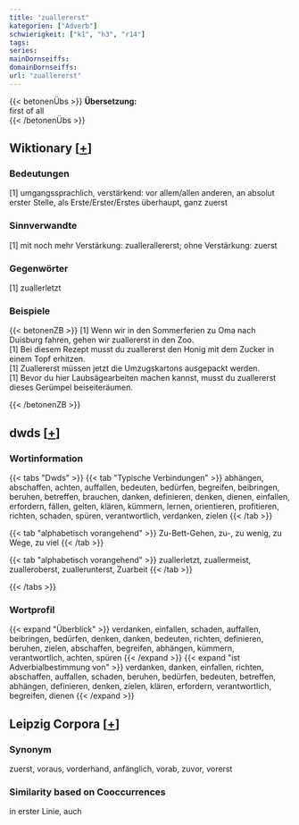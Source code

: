 ```yaml
---
title: "zuallererst"
kategorien: ["Adverb"]
schwierigkeit: ["k1", "h3", "r14"]
tags:
series:
mainDornseiffs:
domainDornseiffs:
url: "zuallererst"
---
```


{{< betonenÜbs >}}
**Übersetzung:**  
first of all  
{{< /betonenÜbs >}}

## Wiktionary [[+](https://de.wiktionary.org/wiki/zuallererst)]

### Bedeutungen
[1] umgangssprachlich, verstärkend: vor allem/allen anderen, an absolut erster Stelle, als Erste/Erster/Erstes überhaupt, ganz zuerst  

### Sinnverwandte
[1] mit noch mehr Verstärkung: zuallerallererst; ohne Verstärkung: zuerst  

### Gegenwörter
[1] zuallerletzt  

### Beispiele
{{< betonenZB >}}
[1] Wenn wir in den Sommerferien zu Oma nach Duisburg fahren, gehen wir zuallererst in den Zoo.  
[1] Bei diesem Rezept musst du zuallererst den Honig mit dem Zucker in einem Topf erhitzen.  
[1] Zuallererst müssen jetzt die Umzugskartons ausgepackt werden.  
[1] Bevor du hier Laubsägearbeiten machen kannst, musst du zuallererst dieses Gerümpel beiseiteräumen.  

{{< /betonenZB >}}


## dwds [[+](https://www.dwds.de/wb/zuallererst)]

### Wortinformation
{{< tabs "Dwds" >}}
{{< tab "Typische Verbindungen" >}}
abhängen, abschaffen, achten, auffallen, bedeuten, bedürfen, begreifen, beibringen, beruhen, betreffen, brauchen, danken, definieren, denken, dienen, einfallen, erfordern, fällen, gelten, klären, kümmern, lernen, orientieren, profitieren, richten, schaden, spüren, verantwortlich, verdanken, zielen
{{< /tab >}}

{{< tab "alphabetisch vorangehend" >}}
Zu-Bett-Gehen, zu-, zu wenig, zu Wege, zu viel
{{< /tab >}}

{{< tab "alphabetisch vorangehend" >}}
zuallerletzt, zuallermeist, zualleroberst, zuallerunterst, Zuarbeit
{{< /tab >}}

{{< /tabs >}}

### Wortprofil
{{< expand "Überblick" >}} verdanken, einfallen, schaden, auffallen, beibringen, bedürfen, denken, danken, bedeuten, richten, definieren, beruhen, zielen, abschaffen, begreifen, abhängen, kümmern, verantwortlich, achten, spüren {{< /expand >}}
{{< expand "ist Adverbialbestimmung von" >}} verdanken, danken, einfallen, richten, abschaffen, auffallen, schaden, beruhen, bedürfen, bedeuten, betreffen, abhängen, definieren, denken, zielen, klären, erfordern, verantwortlich, begreifen, dienen {{< /expand >}}

## Leipzig Corpora [[+](https://corpora.uni-leipzig.de/en/res?word=zuallererst&corpusId=deu_newscrawl-public_2018)]


### Synonym
zuerst, voraus, vorderhand, anfänglich, vorab, zuvor, vorerst


### Similarity based on Cooccurrences
in erster Linie, auch

